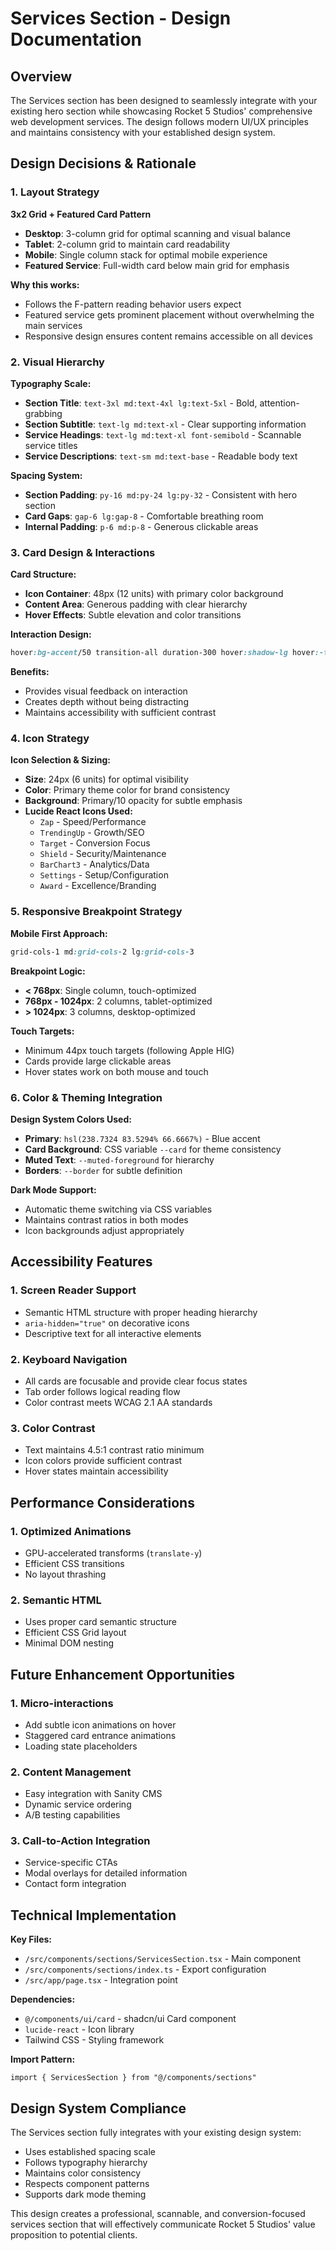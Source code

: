 # Services Section - Design Documentation

## Overview
The Services section has been designed to seamlessly integrate with your existing hero section while showcasing Rocket 5 Studios' comprehensive web development services. The design follows modern UI/UX principles and maintains consistency with your established design system.

## Design Decisions & Rationale

### 1. Layout Strategy
**3x2 Grid + Featured Card Pattern**
- **Desktop**: 3-column grid for optimal scanning and visual balance
- **Tablet**: 2-column grid to maintain card readability
- **Mobile**: Single column stack for optimal mobile experience
- **Featured Service**: Full-width card below main grid for emphasis

**Why this works:**
- Follows the F-pattern reading behavior users expect
- Featured service gets prominent placement without overwhelming the main services
- Responsive design ensures content remains accessible on all devices

### 2. Visual Hierarchy

**Typography Scale:**
- **Section Title**: `text-3xl md:text-4xl lg:text-5xl` - Bold, attention-grabbing
- **Section Subtitle**: `text-lg md:text-xl` - Clear supporting information
- **Service Headings**: `text-lg md:text-xl font-semibold` - Scannable service titles
- **Service Descriptions**: `text-sm md:text-base` - Readable body text

**Spacing System:**
- **Section Padding**: `py-16 md:py-24 lg:py-32` - Consistent with hero section
- **Card Gaps**: `gap-6 lg:gap-8` - Comfortable breathing room
- **Internal Padding**: `p-6 md:p-8` - Generous clickable areas

### 3. Card Design & Interactions

**Card Structure:**
- **Icon Container**: 48px (12 units) with primary color background
- **Content Area**: Generous padding with clear hierarchy
- **Hover Effects**: Subtle elevation and color transitions

**Interaction Design:**
```css
hover:bg-accent/50 transition-all duration-300 hover:shadow-lg hover:-translate-y-1
```

**Benefits:**
- Provides visual feedback on interaction
- Creates depth without being distracting
- Maintains accessibility with sufficient contrast

### 4. Icon Strategy

**Icon Selection & Sizing:**
- **Size**: 24px (6 units) for optimal visibility
- **Color**: Primary theme color for brand consistency
- **Background**: Primary/10 opacity for subtle emphasis
- **Lucide React Icons Used:**
  - `Zap` - Speed/Performance
  - `TrendingUp` - Growth/SEO
  - `Target` - Conversion Focus
  - `Shield` - Security/Maintenance
  - `BarChart3` - Analytics/Data
  - `Settings` - Setup/Configuration
  - `Award` - Excellence/Branding

### 5. Responsive Breakpoint Strategy

**Mobile First Approach:**
```css
grid-cols-1 md:grid-cols-2 lg:grid-cols-3
```

**Breakpoint Logic:**
- **< 768px**: Single column, touch-optimized
- **768px - 1024px**: 2 columns, tablet-optimized
- **> 1024px**: 3 columns, desktop-optimized

**Touch Targets:**
- Minimum 44px touch targets (following Apple HIG)
- Cards provide large clickable areas
- Hover states work on both mouse and touch

### 6. Color & Theming Integration

**Design System Colors Used:**
- **Primary**: `hsl(238.7324 83.5294% 66.6667%)` - Blue accent
- **Card Background**: CSS variable `--card` for theme consistency
- **Muted Text**: `--muted-foreground` for hierarchy
- **Borders**: `--border` for subtle definition

**Dark Mode Support:**
- Automatic theme switching via CSS variables
- Maintains contrast ratios in both modes
- Icon backgrounds adjust appropriately

## Accessibility Features

### 1. Screen Reader Support
- Semantic HTML structure with proper heading hierarchy
- `aria-hidden="true"` on decorative icons
- Descriptive text for all interactive elements

### 2. Keyboard Navigation
- All cards are focusable and provide clear focus states
- Tab order follows logical reading flow
- Color contrast meets WCAG 2.1 AA standards

### 3. Color Contrast
- Text maintains 4.5:1 contrast ratio minimum
- Icon colors provide sufficient contrast
- Hover states maintain accessibility

## Performance Considerations

### 1. Optimized Animations
- GPU-accelerated transforms (`translate-y`)
- Efficient CSS transitions
- No layout thrashing

### 2. Semantic HTML
- Uses proper card semantic structure
- Efficient CSS Grid layout
- Minimal DOM nesting

## Future Enhancement Opportunities

### 1. Micro-interactions
- Add subtle icon animations on hover
- Staggered card entrance animations
- Loading state placeholders

### 2. Content Management
- Easy integration with Sanity CMS
- Dynamic service ordering
- A/B testing capabilities

### 3. Call-to-Action Integration
- Service-specific CTAs
- Modal overlays for detailed information
- Contact form integration

## Technical Implementation

**Key Files:**
- `/src/components/sections/ServicesSection.tsx` - Main component
- `/src/components/sections/index.ts` - Export configuration
- `/src/app/page.tsx` - Integration point

**Dependencies:**
- `@/components/ui/card` - shadcn/ui Card component
- `lucide-react` - Icon library
- Tailwind CSS - Styling framework

**Import Pattern:**
```tsx
import { ServicesSection } from "@/components/sections"
```

## Design System Compliance

The Services section fully integrates with your existing design system:
- Uses established spacing scale
- Follows typography hierarchy
- Maintains color consistency
- Respects component patterns
- Supports dark mode theming

This design creates a professional, scannable, and conversion-focused services section that will effectively communicate Rocket 5 Studios' value proposition to potential clients.